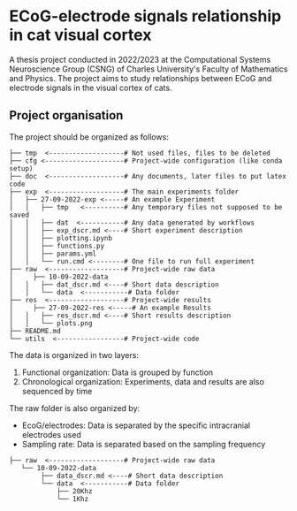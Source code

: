 # ECoG-electrode signals relationship in cat visual cortex
A thesis project conducted in 2022/2023 at the Computational Systems Neuroscience Group (CSNG) of Charles University's Faculty of Mathematics and Physics. The project aims to study relationships between ECoG and electrode signals in the visual cortex of cats.
## Project organisation
The project should be organized as follows:
```
├── tmp  <-------------------# Not used files, files to be deleted
├── cfg <--------------------# Project-wide configuration (like conda setup)
├── doc  <-------------------# Any documents, later files to put latex code
├── exp  <-------------------# The main experiments folder
│   ├── 27-09-2022-exp <-----# An example Experiment
│   │   ├── tmp   <----------# Any temporary files not supposed to be saved
│   │   ├── dat  <-----------# Any data generated by workflows
│   │   ├── exp_dscr.md <----# Short experiment description
│   │   ├── plotting.ipynb
│   │   ├── functions.py
│   │   ├── params.yml
│   │   └── run.cmd <--------# One file to run full experiment
├── raw  <-------------------# Project-wide raw data
│	  ├── 10-09-2022-data
│   │   ├── dat_dscr.md <----# Short data description
│   │   └── data  <-----------# Data folder
├── res  <-------------------# Project-wide results
│	  ├── 27-09-2022-res <-----# An example Results
│   │   ├── res_dscr.md <----# Short results description
│   │   └── plots.png
├── README.md
└── utils  <-----------------# Project-wide code
```
The data is organized in two layers:

1. Functional organization: Data is grouped by function
2. Chronological organization: Experiments, data and results are also sequenced by time

The raw folder is also organized by:

- EcoG/electrodes: Data is separated by the specific intracranial electrodes used
- Sampling rate: Data is separated based on the sampling frequency
```
├── raw  <-------------------# Project-wide raw data
   └── 10-09-2022-data
        ├── data_dscr.md <----# Short data description
        └── data  <-----------# Data folder
            ├── 20Khz
            └── 1Khz
```
